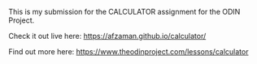 This is my submission for the CALCULATOR assignment for the ODIN Project.

Check it out live here:  https://afzaman.github.io/calculator/

Find out more here: https://www.theodinproject.com/lessons/calculator
